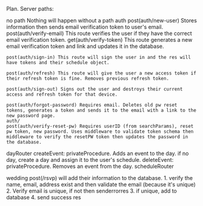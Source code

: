 Plan.
Server paths:

no path
    Nothing will happen without a path
auth
    post(auth/new-user) Stores information then sends email verification token to user's email.
    post(auth/verify-email) This route verifies the user if they have the correct email verification token.
    get(auth/verify-token) This route generates a new email verification token and link and updates it in the database.

    post(auth/sign-in) This route will sign the user in and the res will have tokens and their schedule object.

    post(auth/refresh) This route will give the user a new access token if their refresh token is fine. Removes previous refresh token.

    post(auth/sign-out) Signs out the user and destroys their current access and refresh token for that device.

    post(auth/forgot-password) Requires email. Deletes old pw reset tokens, generates a token and sends it to the email with a link to the new password page.
    auth/
    post(auth/verify-reset-pw) Requires userID (from searchParams), reset pw token, new password. Uses middleware to validate token schema then middleware to verify the resetPW token then updates the password in the database.

dayRouter
    createEvent: privateProcedure. Adds an event to the day. if no day, create a day and assign it to the user's schedule.
    deleteEvent: privateProcedure. Removes an event from the day.
scheduleRouter

wedding
    post(/rsvp) will add their information to the database. 1. verify the name, email, address exist and then validate the email (because it's unique) 2. Verify email is unique, if not then senderrorres 3. if unique, add to database 4. send success res
